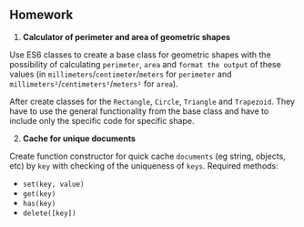 ## Homework

1. **Calculator of perimeter and area of geometric shapes**

Use ES6 classes to create a base class for geometric shapes with the possibility of calculating `perimeter`, `area` and `format the output` of these values (in `millimeters`/`centimeter`/`meters` for `perimeter` and `millimeters²`/`centimeters²`/`meters²` for `area`).

After create classes for the `Rectangle`, `Circle`, `Triangle` and `Trapezoid`. 
They have to use the general functionality from the base class and have to include only the specific code for specific shape.

2. **Cache for unique documents**

Create function constructor for quick cache `documents` (eg string, objects, etc) by `key` with checking of the uniqueness of `keys`. 
Required methods:
 - `set(key, value)`
 - `get(key)`
 - `has(key)`
 - `delete([key])`

